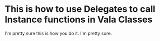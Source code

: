 This is how to use Delegates to call Instance functions in Vala Classes
=======================================================================

I'm pretty sure this is how you do it. I'm pretty sure.

